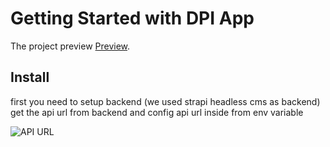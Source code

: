 # Getting Started with DPI App

The project preview [Preview](https://dpi-fontend.herokuapp.com/).

## Install

first you need to setup backend (we used strapi headless cms as backend)
get the api url from backend and config api url inside from env variable

![API URL](https://drive.google.com/file/d/1A9obtbNbMQP6aziCXhRs0OK0enKySLmE/view?usp=sharing)
